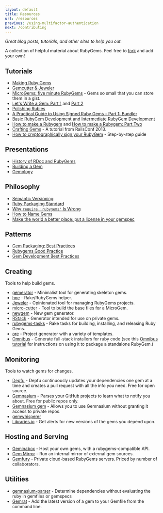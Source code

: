 ```yaml
---
layout: default
title: Resources
url: /resources
previous: /using-multifactor-authentication
next: /contributing
---
```


<em class="t-gray">Great blog posts, tutorials, and other sites to help you out.</em>

A collection of helpful material about RubyGems. Feel free to
[fork](https://github.com/rubygems/guides) and add your own!

Tutorials
---------

* [Making Ruby Gems](http://timelessrepo.com/making-ruby-gems)
* [Gemcutter & Jeweler](http://railscasts.com/episodes/183-gemcutter-jeweler)
* [MicroGems: five minute RubyGems](http://jeffkreeftmeijer.com/2011/microgems-five-minute-rubygems/) - Gems so small that you can store them in a gist.
* [Let's Write a Gem: Part 1](http://rakeroutes.com/blog/lets-write-a-gem-part-one/) and [Part 2](http://rakeroutes.com/blog/lets-write-a-gem-part-two/)
* [Polishing Rubies](https://wayback.archive.org/web/20151009055337/https://www.intridea.com/blog/tag/polishing%20rubies)
* [A Practical Guide to Using Signed Ruby Gems - Part 1: Bundler](http://blog.meldium.com/home/2013/3/3/signed-rubygems-part)
* [Basic RubyGem Development](http://tech.pro/tutorial/1226/basic-rubygem-development) and [Intermediate RubyGem Development](http://tech.pro/tutorial/1277/intermediate-rubygem-development)
* [How to make a Rubygem](http://www.alexedwards.net/blog/how-to-make-a-rubygem) and [How to make a Rubygem: Part Two](http://www.alexedwards.net/blog/how-to-make-a-rubygem-part-two)
* [Crafting Gems](http://railsconftutorials.com/2013/sessions/crafting_gems.html) - A tutorial from RailsConf 2013.
* [How to cryptographically sign your RubyGem](http://www.benjaminfleischer.com/2013/11/08/how-to-sign-your-rubygem-cert/) - Step-by-step guide

Presentations
-------------

* [History of RDoc and RubyGems](https://web.archive.org/web/20110527141407/http://blog.segment7.net/2011/01/17/history-of-rdoc-and-rubygems)
* [Building a Gem](http://www.slideshare.net/sarah.allen/building-a-ruby-gem)
* [Gemology](http://www.slideshare.net/copiousfreetime/gemology)

Philosophy
----------

* [Semantic Versioning](http://semver.org/)
* [Ruby Packaging Standard](http://chneukirchen.github.com/rps/)
* [Why `require 'rubygems'` Is Wrong](http://tomayko.com/writings/require-rubygems-antipattern)
* [How to Name Gems](http://blog.segment7.net/2010/11/15/how-to-name-gems)
* [Make the world a better place; put a license in your gemspec](http://www.benjaminfleischer.com/2013/07/12/make-the-world-a-better-place-put-a-license-in-your-gemspec/)

Patterns
--------

* [Gem Packaging: Best Practices](http://weblog.rubyonrails.org/2009/9/1/gem-packaging-best-practices)
* [Rubygems Good Practice](http://yehudakatz.com/2009/07/24/rubygems-good-practice/)
* [Gem Development Best Practices](http://blog.carbonfive.com/2011/01/22/gem-development-best-practices/)

Creating
--------

Tools to help build gems.

* [gemerator](https://github.com/rkh/gemerator) - Minimalist tool for generating skeleton gems.
* [hoe](https://github.com/seattlerb/hoe) - Rake/RubyGems helper.
* [Jeweler](https://github.com/technicalpickles/jeweler) - Opinionated tool for managing RubyGems projects.
* [micro-cutter](https://github.com/tjh/micro-cutter) - Tool to build the base files for a MicroGem.
* [newgem](https://github.com/drnic/newgem) - New gem generator.
* [RStack](https://github.com/jrun/rstack) - Generator intended for use on private gems.
* [rubygems-tasks](https://github.com/postmodern/rubygems-tasks) - Rake tasks for building, installing, and releasing Ruby Gems.
* [ore](https://github.com/ruby-ore/ore) - Project generator with a variety of templates.
* [Omnibus](https://github.com/opscode/omnibus-ruby) - Generate full-stack installers for ruby code (see this [Omnibus tutorial](http://blog.scoutapp.com/articles/2013/06/21/omnibus-tutorial-package-a-standalone-ruby-gem) for instructions on using it to package a standalone RubyGem.)

Monitoring
----------

Tools to watch gems for changes.

* [Depfu](https://depfu.com/) - Depfu continuously updates your dependencies one gem at a time and creates a pull request with all the info you need.  Free for open source.
* [Gemnasium](https://gemnasium.com/) - Parses your GitHub projects to learn what to notify you about. Free for public repos only.
* [Gemnasium gem](https://github.com/gemnasium/gemnasium-gem) - Allows you to use Gemnasium without granting it access to private repos.
* [gemwhisperer](https://github.com/rubygems/gemwhisperer)
* [Libraries.io](https://libraries.io/) - Get alerts for new versions of the gems you depend upon.

Hosting and Serving
-------------------

* [Geminabox](https://github.com/cwninja/geminabox) - Host your own gems, with a rubygems-compatible API.
* [Gem Mirror](https://github.com/YorickPeterse/gem-mirror) - Run an internal mirror of external gem sources.
* [Gemfury](http://www.gemfury.com/) - Private cloud-based RubyGems servers. Priced by number of collaborators.

Utilities
---------

* [gemnasium-parser](https://github.com/laserlemon/gemnasium-parser) - Determine dependencies without evaluating the ruby in gemfiles or gemspecs
* [Gemrat](https://github.com/DruRly/gemrat) - Add the latest version of a gem to your Gemfile from the command line.
